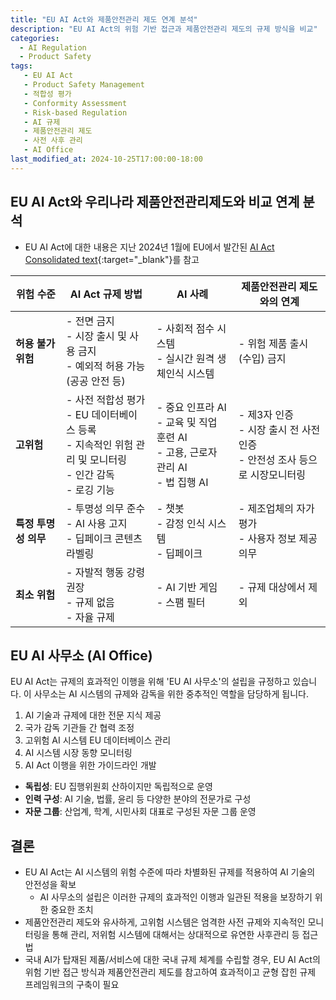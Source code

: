 ```yaml
---
title: "EU AI Act와 제품안전관리 제도 연계 분석"
description: "EU AI Act의 위험 기반 접근과 제품안전관리 제도의 규제 방식을 비교"
categories:
  - AI Regulation
  - Product Safety
tags:
   - EU AI Act
   - Product Safety Management
   - 적합성 평가
   - Conformity Assessment
   - Risk-based Regulation
   - AI 규제
   - 제품안전관리 제도
   - 사전 사후 관리
   - AI Office
last_modified_at: 2024-10-25T17:00:00-18:00
---
```


## EU AI Act와 우리나라 제품안전관리제도와 비교 연계 분석

  - EU AI Act에 대한 내용은 지난 2024년 1월에 EU에서 발간된 [AI Act Consolidated text](https://artificialintelligenceact.eu/wp-content/uploads/2024/01/AI-Act-Overview_24-01-2024.pdf){:target="_blank"}를 참고

| **위험 수준** | **AI Act 규제 방법** | **AI 사례** | **제품안전관리 제도와의 연계** |
|--------------|---------------------|------------|---------------------------|
| **허용 불가 위험** | - 전면 금지<br>- 시장 출시 및 사용 금지<br>- 예외적 허용 가능(공공 안전 등) | - 사회적 점수 시스템<br>- 실시간 원격 생체인식 시스템 | - 위험 제품 출시(수입) 금지 |
| **고위험** | - 사전 적합성 평가<br>- EU 데이터베이스 등록<br>- 지속적인 위험 관리 및 모니터링<br>- 인간 감독<br>- 로깅 기능 | - 중요 인프라 AI<br>- 교육 및 직업 훈련 AI<br>- 고용, 근로자 관리 AI<br>- 법 집행 AI | - 제3자 인증<br>- 시장 출시 전 사전 인증<br>- 안전성 조사 등으로 시장모니터링 |
| **특정 투명성 의무** | - 투명성 의무 준수<br>- AI 사용 고지<br>- 딥페이크 콘텐츠 라벨링 | - 챗봇<br>- 감정 인식 시스템<br>- 딥페이크 | - 제조업체의 자가 평가<br>- 사용자 정보 제공 의무 |
| **최소 위험** | - 자발적 행동 강령 권장<br>- 규제 없음<br>- 자율 규제 | - AI 기반 게임<br>- 스팸 필터 | - 규제 대상에서 제외 |

## EU AI 사무소 (AI Office)

EU AI Act는 규제의 효과적인 이행을 위해 'EU AI 사무소'의 설립을 규정하고 있습니다. 이 사무소는 AI 시스템의 규제와 감독을 위한 중추적인 역할을 담당하게 됩니다.

1. AI 기술과 규제에 대한 전문 지식 제공
2. 국가 감독 기관들 간 협력 조정
3. 고위험 AI 시스템 EU 데이터베이스 관리
4. AI 시스템 시장 동향 모니터링
5. AI Act 이행을 위한 가이드라인 개발

- **독립성**: EU 집행위원회 산하이지만 독립적으로 운영
- **인력 구성**: AI 기술, 법률, 윤리 등 다양한 분야의 전문가로 구성
- **자문 그룹**: 산업계, 학계, 시민사회 대표로 구성된 자문 그룹 운영

## 결론
 - EU AI Act는 AI 시스템의 위험 수준에 따라 차별화된 규제를 적용하여 AI 기술의 안전성을 확보
    - AI 사무소의 설립은 이러한 규제의 효과적인 이행과 일관된 적용을 보장하기 위한 중요한 조치
- 제품안전관리 제도와 유사하게, 고위험 시스템은 엄격한 사전 규제와 지속적인 모니터링을 통해 관리, 저위험 시스템에 대해서는 상대적으로 유연한 사후관리 등 접근법 
- 국내 AI가 탑재된 제품/서비스에 대한 국내 규제 체계를 수립할 경우, EU AI Act의 위험 기반 접근 방식과 제품안전관리 제도를 참고하여 효과적이고 균형 잡힌 규제 프레임워크의 구축이 필요
